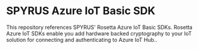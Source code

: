 # SPYRUS Azure IoT Basic SDK

This repository references SPYRUS' Rosetta Azure IoT Basic SDKs. Rosetta Azure IoT SDKs enable you add hardware backed cryptography to your IoT solution for connecting and authenticating to Azure IoT Hub..

